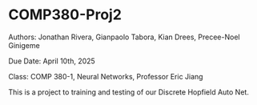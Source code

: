 # COMP380-Proj2

Authors: Jonathan Rivera, Gianpaolo Tabora, Kian Drees, Precee-Noel Ginigeme

Due Date: April 10th, 2025

Class: COMP 380-1, Neural Networks, Professor Eric Jiang

This is a project to training and testing of our Discrete Hopfield Auto Net.
